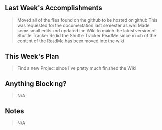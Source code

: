 ## Last Week's Accomplishments

> Moved all of the files found on the github to be hosted on github
> This was requested for the documentation last semester as well
> Made some small edits and updated the Wiki to match the latest version of Shuttle Tracker
> Redid the Shuttle Tracker ReadMe since much of the content of the ReadMe has been moved into the wiki

## This Week's Plan

> Find a new Project since I've pretty much finished the Wiki

## Anything Blocking?

> N/A

## Notes

> N/A

